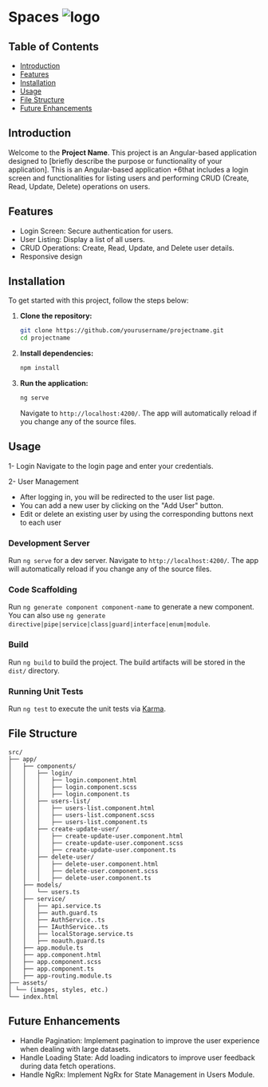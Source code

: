 
# Spaces ![logo](https://github.com/user-attachments/assets/e4144ae1-91a7-4b24-9b90-5767695482cc)


## Table of Contents

- [Introduction](#introduction)
- [Features](#features)
- [Installation](#installation)
- [Usage](#usage)
- [File Structure](#file-structure)
- [Future Enhancements](#future-enhancements)

## Introduction

Welcome to the **Project Name**. This project is an Angular-based application designed to [briefly describe the purpose or functionality of your application].
This is an Angular-based application +6that includes a login screen and functionalities for listing users and performing CRUD (Create, Read, Update, Delete) operations on users.


## Features

- Login Screen: Secure authentication for users.
- User Listing: Display a list of all users.
- CRUD Operations: Create, Read, Update, and Delete user details.
- Responsive design

## Installation

To get started with this project, follow the steps below:

1. **Clone the repository:**

    ```sh
    git clone https://github.com/yourusername/projectname.git
    cd projectname
    ```

2. **Install dependencies:**

    ```sh
    npm install
    ```

3. **Run the application:**

    ```sh
    ng serve
    ```

    Navigate to `http://localhost:4200/`. The app will automatically reload if you change any of the source files.

## Usage

1- Login
  Navigate to the login page and enter your credentials.
  
2- User Management
  - After logging in, you will be redirected to the user list page.
  - You can add a new user by clicking on the "Add User" button.
  - Edit or delete an existing user by using the corresponding buttons next to each user


### Development Server

Run `ng serve` for a dev server. Navigate to `http://localhost:4200/`. The app will automatically reload if you change any of the source files.

### Code Scaffolding

Run `ng generate component component-name` to generate a new component. You can also use `ng generate directive|pipe|service|class|guard|interface|enum|module`.

### Build

Run `ng build` to build the project. The build artifacts will be stored in the `dist/` directory.

### Running Unit Tests

Run `ng test` to execute the unit tests via [Karma](https://karma-runner.github.io).

## File Structure
```
src/
├── app/
│   ├── components/
│   │   ├── login/
│   │   │   ├── login.component.html
│   │   │   ├── login.component.scss
│   │   │   ├── login.component.ts
│   │   ├── users-list/
│   │   │   ├── users-list.component.html
│   │   │   ├── users-list.component.scss
│   │   │   ├── users-list.component.ts
│   │   ├── create-update-user/
│   │   │   ├── create-update-user.component.html
│   │   │   ├── create-update-user.component.scss
│   │   │   ├── create-update-user.component.ts
│   │   ├── delete-user/
│   │   │   ├── delete-user.component.html
│   │   │   ├── delete-user.component.scss
│   │   │   ├── delete-user.component.ts
│   ├── models/
│   │   └── users.ts
│   ├── service/
│   │   ├── api.service.ts
│   │   ├── auth.guard.ts
│   │   ├── AuthService..ts
│   │   ├── IAuthService..ts
│   │   ├── localStorage.service.ts
│   │   ├── noauth.guard.ts
│   ├── app.module.ts
│   ├── app.component.html
│   ├── app.component.scss
│   ├── app.component.ts
│   ├── app-routing.module.ts
├── assets/
│ └── (images, styles, etc.)
└── index.html
```

## Future Enhancements

-  Handle Pagination: Implement pagination to improve the user experience when dealing with large datasets.
- Handle Loading State: Add loading indicators to improve user feedback during data fetch operations.
- Handle NgRx: Implement NgRx for State Management in Users Module.

